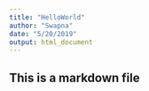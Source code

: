 ```yaml
---
title: "HelloWorld"
author: "Swapna"
date: "5/20/2019"
output: html_document
---
```


## This is a markdown file